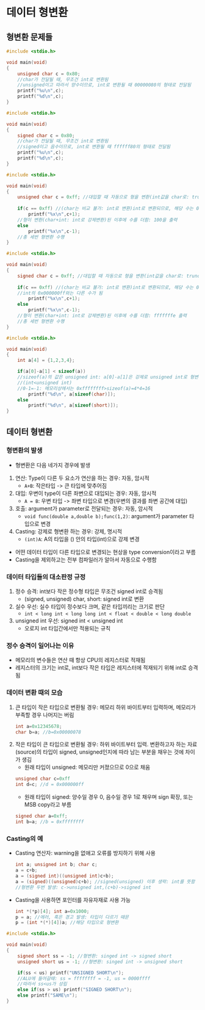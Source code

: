 # 데이터 형변환
## 형변환 문제들

```cpp
#include <stdio.h>

void main(void)
{
	unsigned char c = 0x80;
	//char가 전달될 때, 무조건 int로 변환됨
	//unsigned이고 따라서 양수이므로, int로 변환될 때 00000080의 형태로 전달됨
	printf("%u\n",c);
	printf("%d\n",c);
}
```

```cpp
#include <stdio.h>

void main(void) 
{
	signed char c = 0x80;
	//char가 전달될 때, 무조건 int로 변환됨
	//signed이고 음수이므로, int로 변환될 때 ffffff80의 형태로 전달됨
	printf("%u\n",c); 
	printf("%d\n",c);
}
```

```cpp
#include <stdio.h>

void main(void)
{
	unsigned char c = 0xff; //대입할 때 자동으로 형을 변환(int값을 char로: truncation)
	
	if(c == 0xff) //(char는 비교 불가: int로 변환)int로 변환되므로, 해당 수는 0x000000ff의 형태로 변환됨
		printf("%x\n",c+1); 
	//형이 변환(char+int: int로 강제변환)된 이후에 수를 더함: 100을 출력
	else
		printf("%x\n",c-1);
	//총 세번 형변환 수행
}
```

```cpp
#include <stdio.h>

void main(void)
{
	signed char c = 0xff; //대입할 때 자동으로 형을 변환(int값을 char로: truncation)
	
	if(c == 0xff) //(char는 비교 불가: int로 변환)int로 변환되므로, 해당 수는 0xffffffff의 형태로 변환됨
	//int의 0x000000ff와는 다른 수가 됨
		printf("%x\n",c+1);
	else
		printf("%x\n",c-1);
	//형이 변환(char+int: int로 강제변환)된 이후에 수를 더함: fffffffe 출력
	//총 세번 형변환 수행
}
```
```cpp
#include <stdio.h>

void main(void)
{
	int a[4] = {1,2,3,4};

	if(a[0]-a[1] < sizeof(a))
	//sizeof(a)의 값은 unsigned int: a[0]-a[1]은 강제로 unsigned int로 형변환됨
    //(int<unsigned int)
	//0-1=-1: 메모리상에서는 0xffffffff>sizeof(a)=4*4=16
		printf("%d\n", a[sizeof(char)]);
	else
		printf("%d\n", a[sizeof(short)]);
}
```

## 데이터 형변환
### 형변환의 발생

- 형변환은 다음 네가지 경우에 발생
1. 연산: Type이 다른 두 요소가 연산을 하는 경우: 자동, 암시적
	- `A+B`: 작은타입 -> 큰 타입에 맞추어짐
2. 대입: 우변이 type이 다른 좌변으로 대입되는 경우: 자동, 암시적
	- `A = B`: 우변 타입 -> 좌변 타입으로 변경(우변의 결과를 좌변 공간에 대입)
3. 호출: argument가 parameter로 전달되는 경우: 자동, 암시적
	- `void func(double a,double b);func(1,2)`: argument가 parameter 타입으로 변경
4. Casting: 강제로 형변환 하는 경우: 강제, 명시적
	- `(int)A`: A의 타입을 () 안의 타입(int)으로 강제 변경
- 어떤 데이터 타입이 다른 타입으로 변경되는 현상을 type conversion이라고 부름
- Casting을 제외하고는 전부 컴파일러가 알아서 자동으로 수행함

### 데이터 타입들의 대소판정 규정

1. 정수 승격: int보다 작은 정수형 타입은 무조건 signed int로 승격됨
	- (signed, unsigned) char, short: signed int로 변환
2. 실수 우선: 실수 타입이 정수보다 크며, 같은 타입끼리는 크기로 판단
	- `int < long int < long long int < float < double < long double`
3. unsigned int 우선: signed int < unsigned int
	- 오로지 int 타입간에서만 적용되는 규칙

### 정수 승격이 일어나는 이유

- 메모리의 변수들은 연산 때 항상 CPU의 레지스터로 적재됨
- 레지스터의 크기는 int로, int보다 작은 타입은 레지스터에 적재되기 위해 int로 승격됨

### 데이터 변환 때의 모습

1. 큰 타입이 작은 타입으로 변환될 경우: 메모리 하위 바이트부터 입력하며, 메모리가 부족할 경우 나머지는 버림
	```cpp
    int a=0x12345678;
    char b=a; //b=0x00000078
    ```
2. 작은 타입이 큰 타입으로 변환될 경우: 하위 바이트부터 입력. 변환하고자 하는 자료(source)의 타입이 signed, unsigned인지에 따라 남는 부분을 채우는 것에 차이가 생김
	- 원래 타입이 unsigned: 메모리만 커졌으므로 0으로 채움
	```cpp
    unsigned char c=0xff
    int d=c; //d = 0x000000ff
    ```
	- 원래 타입이 signed: 양수일 경우 0, 음수일 경우 1로 채우며 sign 확장, 또는 MSB copy라고 부름
	```cpp
    signed char a=0xff;
    int b=a; //b = 0xffffffff
    ```

### Casting의 예
- Casting 연산자: warning을 없애고 오류를 방지하기 위해 사용
	```cpp
    int a; unsigned int b; char c;
    a = c+b;
    a = (signed int)((unsigned int)c+b);
    a = (signed)((unsigned)c+b); //signed(unsigned) 이후 생략: int를 뜻함
    //형변환 두번 발생: c->unsigned int,(c+b)->signed int
    ```
- Casting을 사용하면 포인터를 자유자재로 사용 가능
	```cpp
    int *(*p)[4]; int a=0x1000;
    p = a; //에러, 혹은 경고 발생: 타입이 다르기 때문
    p = (int *(*)[4])a; //해당 타입으로 형변환
    ```

```cpp
#include <stdio.h>

void main(void)
{
	signed short ss = -1; //형변환: singed int -> signed short
	unsigned short us = -1; //형변환: singed int -> unsigned short

	if(ss < us) printf("UNSIGNED SHORT\n");
    //ALU에 들어갈때: ss = ffffffff = -1, us = 0000ffff
    //따라서 ss<us가 성립
	else if(ss > us) printf("SIGNED SHORT\n");
	else printf("SAME\n");
}
```

